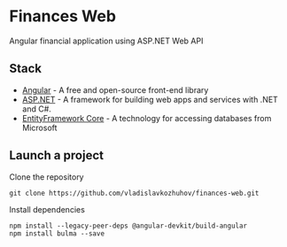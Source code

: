 # Finances Web

Angular financial application using ASP.NET Web API

## Stack
- [Angular](https://angular.io/Angular/) - A free and open-source front-end library
- [ASP.NET](https://learn.microsoft.com/en-us/aspnet/core) - A framework for building web apps and services with .NET and C#.
- [EntityFramework Core](https://learn.microsoft.com/ru-ru/ef/core/) - A technology for accessing databases from Microsoft

## Launch a project

Clone the repository

```
git clone https://github.com/vladislavkozhuhov/finances-web.git
```

Install dependencies

```
npm install --legacy-peer-deps @angular-devkit/build-angular
npm install bulma --save
```
